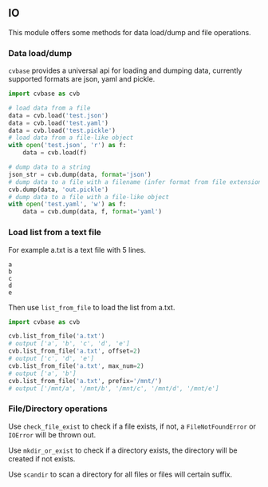 ## IO

This module offers some methods for data load/dump and file operations.

### Data load/dump
`cvbase` provides a universal api for loading and dumping data, currently
supported formats are json, yaml and pickle.

```python
import cvbase as cvb

# load data from a file
data = cvb.load('test.json')
data = cvb.load('test.yaml')
data = cvb.load('test.pickle')
# load data from a file-like object
with open('test.json', 'r') as f:
    data = cvb.load(f)

# dump data to a string
json_str = cvb.dump(data, format='json')
# dump data to a file with a filename (infer format from file extension)
cvb.dump(data, 'out.pickle')
# dump data to a file with a file-like object
with open('test.yaml', 'w') as f:
    data = cvb.dump(data, f, format='yaml')
```

### Load list from a text file

For example a.txt is a text file with 5 lines.
```
a
b
c
d
e
```

Then use `list_from_file` to load the list from a.txt.

```python
import cvbase as cvb

cvb.list_from_file('a.txt')
# output ['a', 'b', 'c', 'd', 'e']
cvb.list_from_file('a.txt', offset=2)
# output ['c', 'd', 'e']
cvb.list_from_file('a.txt', max_num=2)
# output ['a', 'b']
cvb.list_from_file('a.txt', prefix='/mnt/')
# output ['/mnt/a', '/mnt/b', '/mnt/c', '/mnt/d', '/mnt/e']
```

### File/Directory operations

Use `check_file_exist` to check if a file exists, if not, a `FileNotFoundError`
or `IOError` will be thrown out.

Use `mkdir_or_exist` to check if a directory exists, the directory will be created if not exists.

Use `scandir` to scan a directory for all files or files will certain suffix.